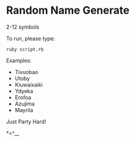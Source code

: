 # Random Name Generate

2-12 symbols

To run, please type: 
```shell
ruby script.rb
```

Examples:
* Tivuobao
* Utoby
* Kiuwaixaiki
* Ydyeka
* Erofoa
* Azujima
* Mayrila

Just Party Hard!

  *<^__
